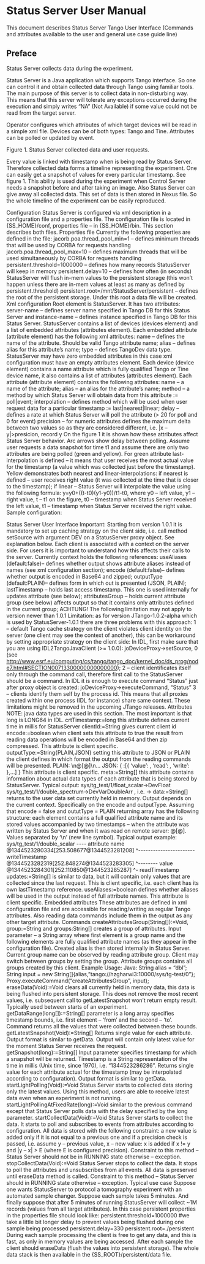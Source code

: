 # Status Server User Manual
This document describes Status Server Tango User Interface (Commands and attributes available to the user and general use case guide line)

## Preface

Status Server collects data during the experiment.

Status Server is a Java application which supports Tango interface. So one can control it and obtain collected data through Tango using familiar tools. The main purpose of this server is to collect data in non-disturbing way. This means that this server will tolerate any exceptions occurred during the execution and simply writes “NA” (Not Available) if some value could not be read from the target server.

Operator configures which attributes of which target devices will be read in a simple xml file. Devices can be of both types: Tango and Tine. Attributes can be polled or updated by event. 

Figure 1. Status Server collected data and user requests.

Every value is linked with timestamp when is being read by Status Server. Therefore collected data forms a timeline representing the experiment. One can easily get a snapshot of values for every particular timestamp. See figure 1. This ability is used during the experiment when Control Server needs a snapshot before and after taking an image. Also Status Server can give away all collected data. This set of data is then stored in Nexus file. So the whole timeline of the experiment can be easily reproduced.

Configuration
Status Server is configured via xml description in a configuration file and a properties file. The configuration file is located in {SS_HOME}/conf, properties file ­– in {SS_HOME}/bin. This section describes both files.
Properties file
Currently the following properties are defined in the file:
 jacorb.poa.thread_pool_min=1 – defines minimum threads that will be used by CORBA for requests handling
 jacorb.poa.thread_pool_max=10 – defines maximum threads that will be used simultaneously by CORBA for requests handling
 persistent.threshold=1000000 – defines how many records StatusServer will keep in memory 
 persistent.delay=10 – defines how often (in seconds) StatusServer will flush in-mem values to the persistent storage (this won’t happen unless there are in-mem values at least as many as defined by persistent.threshold)
 persistent.root=/mnt/StatusServer/persistent – defines the root of the persistent storage. Under this root a data file will be created.
Xml configuration
Root element is StatusServer. It has two attributes: server-name – defines server name specified in Tango DB for this Status Server and instance-name – defines instance specified in Tango DB for this Status Server. StatusServer contains a list of devices (devices element) and a list of embedded attributes (attributes element). 
Each embedded attribute (attribute element) has the following xml attributes:
name – defines the name of the attribute. Should be valid Tango attribute name; 
alias – defines alias for this attribute’s name;
type – defines TangoDev data type.
StatusServer may have zero embedded attributes in this case xml configuration must have an empty attributes element.
Each device (device element) contains a name attribute which is fully qualified Tango or Tine device name, it also contains a list of attributes (attributes element). 
Each attribute (attribute element) contains the following attributes: 
name – a name of the attribute;
alias – an alias for the attribute’s name; 
method – a method by which Status Server will obtain data from this attribute := poll|event;
interpolation – defines method which will be used when user request data for a particular timestamp := last|nearest|linear; 
delay – defines a rate at which Status Server will poll the attribute (> 20 for poll and 0 for event)
precision – for numeric attributes defines the maximum delta between two values so as they are considered different, i.e. |x – y|>presicion, record y
On the figure 1 it is shown how these attributes affect Status Server behavior. Arc arrows show delay between polling. Assume user requests a data snapshot for time t1 and assume there are only two attributes are being polled (green and yellow). For green attribute last-interpolation is defined – it means that user receives the most actual value for the timestamp (a value which was collected just before the timestamp). Yellow demonstrates both nearest and linear-interpolations: if nearest is defined – user receives right value (it was collected at the time that is closer to the timestamp); if linear – Status Server will interpolate the value using the following formula: y=y0+((t-t0)(y1-y0))/t1-t0, where y0 – left value, y1 – right value, t – t1 on the figure, t0 – timestamp when Status Server received the left value, t1 – timestamp when Status Server received the right value.
Sample configuration:

Status Server User Interface
Important: Starting from version 1.0.1 it is mandatory to set up caching strategy on the client side, i.e. call method setSource with argument DEV on a StatusServer proxy object. See explanation below.
Each client is associated with a context on the server side. For users it is important to understand how this affects their calls to the server. Currently context holds the following references:
useAliases (default:false)– defines whether output shows attribute aliases instead of names (see xml configuration section);
encode (default:false)– defines whether output is encoded in Base64 and zipped;
outputType (default:PLAIN)– defines form in which out is presented (JSON, PLAIN);
lastTimestamp – holds last access timestamp. This one is used internally for updates attribute (see below);
attributesGroup – holds current attribute group (see below) affects output so that it contains only attributes defined in the current group;
ACHTUNG! The following limitation may not apply to version newer than 1.0.1
Limitation: as for version JTango-1.0.2-alpha which is used by StatusServer-1.0.1 there are three problems with this approach: 
1 – default Tango cache strategy on the client violates client identity on the server (one client may see the context of another), this can be workaround by setting appropriate strategy on the client side: 
In IDL, first make sure that you are using IDL2TangoJavaClient (>= 1.0.0):
joDeviceProxy->setSource, 0
(see http://www.esrf.eu/computing/cs/tango/tango_doc/kernel_doc/ds_prog/node7.html#SECTION00713300000000000000); 
2 – client identificates itself only through the command call, therefore first call to the StatusServer should be a command. In IDL it is enough to execute command “Status” just after proxy object is created:
joDeviceProxy->executeCommand, “Status”
3 – clients identify them self by the process id. This means that all proxies created within one process (IDL for instance) share same context.
These limitations might be removed in the upcoming JTango releases.
Attributes
NOTE: java data types are used in this section. The most important is that long is LONG64 in IDL.
crtTimestamp:=long
this attribute defines current time in millis for StatusServer
clientId:=String
gives current client id
encode:=boolean
when client sets this attribute to true the result from reading data operations will be encoded in Base64 and then zip compressed. This attribute is client specific.
outputType:=String{PLAIN,JSON}
setting this attribute to JSON or PLAIN the client defines in which format the output from the reading commands will be presented. 
PLAIN:
<attribute-name>\n@<writeTimestamp>[<value>@<readTimestamp>]\n…
JSON:
{
<attribute-name>:[{
‘value’: <value>,
‘read’: <readTimestamp>,
‘write’: <writeTimestamp>
},…]
}
This attribute is client specific.
meta:=String[]
this attribute contains information about actual data types of each attribute that is being stored by StatusServer. Typical output:
sys/tg_test/1/float_scalar->DevFloat
sys/tg_test/1/double_spectrum->DevVarDoubleArr
, i.e. <attribute-name>-><TangoDevType>
data:=String[]
returns to the user data set currently held in memory. Output depends on the current context. Specifically on the encode and outputType. Assuming that encode = false and oututType = PLAIN returning array has the following structure: each element contains a full qualified attribute name and its stored values accompanied by two timestamps – when the attribute was written by Status Server and when it was read on remote server: @<writeTimestamp>[<value>@<readTimestamp>]. Values separated by ‘\n’ (new line symbol). Typical output example:
sys/tg_test/1/double_scalar ---- attribute name
@1344523280334[253.508677@1344523281208]
^-----------------------   writeTimestamp                         
@1344523282319[252.848274@1344523283305]
               ^--------            value
@1344523284301[252.110850@1344523285287]
                         ^- readTimestamp
updates:=String[]
is similar to data, but it will contain only values that are collected since the last request. This is client specific, i.e. each client has its own lastTimestamp reference.
useAliases:=boolean
defines whether aliases will be used in the output instead of full attribute names. This attribute is client specific.
Embedded attributes
These attributes are defined in xml configuration file and are accessible for reading/writing as regular Tango attributes. Also reading data commands include them in the output as any other target attribute.
Commands
createAttributesGroup(String[]):=Void, group:=String and groups:String[]
creates a group of attributes. Input parameter – a String array where first element is a group name and the following elements are fully qualified attribute names (as they appear in the configuration file). Created alias is then stored internally in Status Server. Current group name can be observed by reading attribute group. Client may switch between groups by setting the group. Attribute groups contains all groups created by this client. Example Usage:
Java:
String alias = “dbl”;
String input = new String[]{alias,”tango://hzgharwi3:10000/sys/tg-test/0”};
Proxy.executeCommand(“createAttributesGroup”, input);
eraseData(Void):=Void
clears all currently held in memory data, this data is being flushed into persistent storage. This does not remove the most recent values, i.e. subsequent call to getLatestSnapshot won’t return empty result. Typically used between starts of an experiment.
getDataRange(long[]):=String[]
parameter is a long array specifies timestamp bounds, i.e. first element – ‘from’ and the second – ‘to’. Command returns all the values that were collected between these bounds.
getLatestSnapshot(Void):=String[]
Returns single value for each attribute. Output format is similar to getData. Output will contain only latest value for the moment Status Server receives the request.
getSnapshot(long):=String[]
Input parameter specifies timestamp for which a snapshot will be returned. Timestamp is a String representation of the time in millis (Unix time, since 1970), i.e. “1344523286286”. Returns single value for each attribute actual for the timestamp (may be interpolated according to configuration). Output format is similar to getData.
startLightPolling(Void):=Void
Status Server starts to collected data storing only the latest values. Using this method, users are able to receive latest data even when an experiment is not running. 
startLightPollingAtFixedRate(long):=Void
similar to the previous command except that Status Server polls data with the delay specified by the long parameter. 
startCollectData(Void):=Void
Status Server starts to collect the data. It starts to poll and subscribes to events from attributes according to configuration. All data is stored with the following constraint: a new value is added only if it is not equal to a previous one and if a precision check is passed, i.e. assume y – previous value, x – new value: x is added if x != y and |y – x| > E (where E is configured precision). Constraint to this method – Status Server should not be in RUNNING state otherwise – exception.
stopCollectData(Void):=Void
Status Server stops to collect the data. It stops to poll the attributes and unsubscribes from all events. All data is preserved until eraseData method is called. Constraint to this method – Status Server should in RUNNING state otherwise – exception.
Typical use case
Suppose one wants StatusServer to protocol a tomography experiment with an automated sample changer. Suppose each sample takes 5 minutes. And finally suppose that after 5 minutes of running StatusServer will collect ~1M records (values from all target attributes). In this case persistent properties in the properties file should look like:
persistent.threshold=1000000
#we take a little bit longer delay to prevent values being flushed during one sample being processed 
persistent.delay=330
persistent.root=./persistent
During each sample processing the client is free to get any data, and this is fast, as only in memory values are being accessed. After each sample the client should eraseData (flush the values into persistent storage). The whole data stack is then available in the {SS_ROOT}/persistent/data file.
